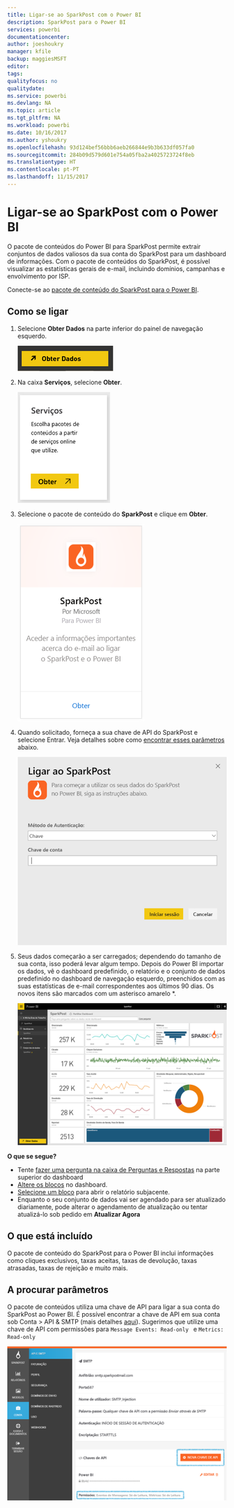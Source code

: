 ```yaml
---
title: Ligar-se ao SparkPost com o Power BI
description: SparkPost para o Power BI
services: powerbi
documentationcenter: 
author: joeshoukry
manager: kfile
backup: maggiesMSFT
editor: 
tags: 
qualityfocus: no
qualitydate: 
ms.service: powerbi
ms.devlang: NA
ms.topic: article
ms.tgt_pltfrm: NA
ms.workload: powerbi
ms.date: 10/16/2017
ms.author: yshoukry
ms.openlocfilehash: 93d124bef56bbb6aeb266844e9b3b633df057fa0
ms.sourcegitcommit: 284b09d579d601e754a05fba2a4025723724f8eb
ms.translationtype: HT
ms.contentlocale: pt-PT
ms.lasthandoff: 11/15/2017
---
```

# <a name="connect-to-sparkpost-with-power-bi"></a>Ligar-se ao SparkPost com o Power BI
O pacote de conteúdos do Power BI para SparkPost permite extrair conjuntos de dados valiosos da sua conta do SparkPost para um dashboard de informações. Com o pacote de conteúdos do SparkPost, é possível visualizar as estatísticas gerais de e-mail, incluindo domínios, campanhas e envolvimento por ISP.

Conecte-se ao [pacote de conteúdo do SparkPost para o Power BI](https://app.powerbi.com/getdata/services/spark-post).

## <a name="how-to-connect"></a>Como se ligar
1. Selecione **Obter Dados** na parte inferior do painel de navegação esquerdo.
   
   ![](media/service-connect-to-sparkpost/getdata.png)
2. Na caixa **Serviços**, selecione **Obter**.
   
   ![](media/service-connect-to-sparkpost/services.png)
3. Selecione o pacote de conteúdo do **SparkPost** e clique em **Obter**. 
   
   ![](media/service-connect-to-sparkpost/sparkpost.png)
4. Quando solicitado, forneça a sua chave de API do SparkPost e selecione Entrar. Veja detalhes sobre como [encontrar esses parâmetros](#FindingParams) abaixo.
   
   ![](media/service-connect-to-sparkpost/creds.png)
5. Seus dados começarão a ser carregados; dependendo do tamanho de sua conta, isso poderá levar algum tempo. Depois do Power BI importar os dados, vê o dashboard predefinido, o relatório e o conjunto de dados predefinido no dashboard de navegação esquerdo, preenchidos com as suas estatísticas de e-mail correspondentes aos últimos 90 dias. Os novos itens são marcados com um asterisco amarelo \*.
   
   ![](media/service-connect-to-sparkpost/dashboard.png)

**O que se segue?**

* Tente [fazer uma pergunta na caixa de Perguntas e Respostas](service-q-and-a.md) na parte superior do dashboard
* [Altere os blocos](service-dashboard-edit-tile.md) no dashboard.
* [Selecione um bloco](service-dashboard-tiles.md) para abrir o relatório subjacente.
* Enquanto o seu conjunto de dados vai ser agendado para ser atualizado diariamente, pode alterar o agendamento de atualização ou tentar atualizá-lo sob pedido em **Atualizar Agora**

## <a name="whats-included"></a>O que está incluído
O pacote de conteúdo do SparkPost para o Power BI inclui informações como cliques exclusivos, taxas aceitas, taxas de devolução, taxas atrasadas, taxas de rejeição e muito mais.

<a name="FindingParams"></a>

## <a name="finding-parameters"></a>A procurar parâmetros
O pacote de conteúdos utiliza uma chave de API para ligar a sua conta do SparkPost ao Power BI. É possível encontrar a chave de API em sua conta sob Conta \> API & SMTP (mais detalhes [aqui](https://support.sparkpost.com/customer/portal/articles/1933377-create-api-keys)). Sugerimos que utilize uma chave de API com permissões para `Message Events: Read-only ` e `Metrics: Read-only`

![](media/service-connect-to-sparkpost/sparkpost1.png)

